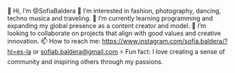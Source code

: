 👋 Hi, I’m @SofiaBaldera
👀 I’m interested in fashion, photography, dancing, techno musica and traveling.
🌱 I’m currently learning programming and expanding my global presence as a content creator and model.
💞️ I’m looking to collaborate on projects that align with good values and creative innovation.
📫 How to reach me: https://www.instagram.com/sofia.baldera/?hl=es-la or 
   sofiab.baldera@gmail.com
⚡ Fun fact: I love creating a sense of community and inspiring others through my passions.
